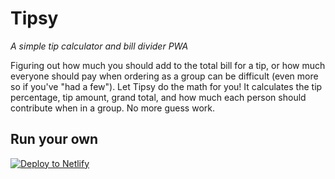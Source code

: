 # Tipsy

_A simple tip calculator and bill divider PWA_

Figuring out how much you should add to the total bill for a tip, or how much
everyone should pay when ordering as a group can be difficult (even more so if
you've "had a few"). Let Tipsy do the math for you! It calculates the tip
percentage, tip amount, grand total, and how much each person should contribute
when in a group. No more guess work.

## Run your own

[![Deploy to Netlify][deploy-image]][deploy-link]

[deploy-image]: https://www.netlify.com/img/deploy/button.svg
[deploy-link]:
  https://app.netlify.com/start/deploy?repository=https://github.com/wKovacs64/tipsy
